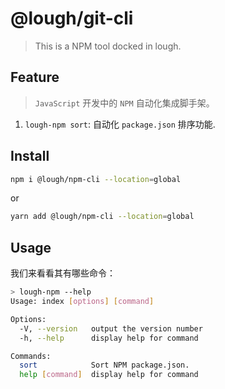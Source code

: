 # @lough/git-cli

> This is a NPM tool docked in lough.

## Feature

> `JavaScript` 开发中的 `NPM` 自动化集成脚手架。

1. `lough-npm sort`: 自动化 `package.json` 排序功能.

## Install

```bash
npm i @lough/npm-cli --location=global
```

or

```bash
yarn add @lough/npm-cli --location=global
```

## Usage

我们来看看其有哪些命令：

```bash
> lough-npm --help
Usage: index [options] [command]

Options:
  -V, --version   output the version number
  -h, --help      display help for command

Commands:
  sort            Sort NPM package.json.
  help [command]  display help for command
```
